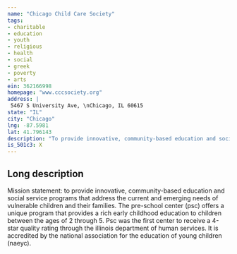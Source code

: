 ```yaml
---
name: "Chicago Child Care Society"
tags:
- charitable
- education
- youth
- religious
- health
- social
- greek
- poverty
- arts
ein: 362166998
homepage: "www.cccsociety.org"
address: |
 5467 S University Ave, \nChicago, IL 60615
state: "IL"
city: "Chicago"
lng: -87.5981
lat: 41.796143
description: "To provide innovative, community-based education and social service programs that address the current and emerging needs of vulnerable children and their families. "
is_501c3: X
---
```


## Long description

Mission statement: to provide innovative, community-based education and social service programs that address the current and emerging needs of vulnerable children and their families. The pre-school center (psc) offers a unique program that provides a rich early childhood education to children between the ages of 2 through 5. Psc was the first center to receive a 4-star quality rating through the illinois department of human services. It is accredited by the national association for the education of young children (naeyc). 
